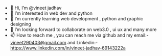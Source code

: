 - 👋 Hi, I’m @vineet jadhav 
- 👀 I’m interested in web dev and python
- 🌱 I’m currently learning web development , python and graphic designing
- 💞️ I’m looking forward to collaborate on web3.0 , ui ux and many more 
- 📫 How to reach me , you can reach me via github and my email:- vineet290403@gmail.com and Linkedin:- https://www.linkedin.com/in/vineet-jadhav-69143222a

<!---
vineet-op/vineet-op is a ✨ special ✨ repository because its `README.md` (this file) appears on your GitHub profile.
You can click the Preview link to take a look at your changes.
--->

